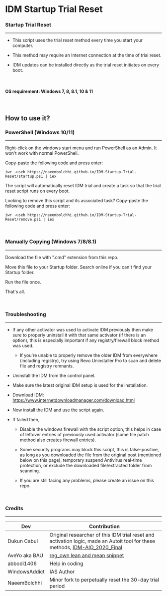 #   IDM Startup Trial Reset

###   Startup Trial Reset

---

 - This script uses the trial reset method every time you start your computer.

 - This method may require an Internet connection at the time of trial reset.

 - IDM updates can be installed directly as the trial reset initiates on every boot.

<br>

####   OS requirement: Windows 7, 8, 8.1, 10 & 11

<br>

##   How to use it?

###   PowerShell (Windows 10/11)

---

Right-click on the windows start menu and run PowerShell as an Admin. It won't work with normal PowerShell.

Copy-paste the following code and press enter:

    iwr -useb https://naeembolchhi.github.io/IDM-Startup-Trial-Reset/startup.ps1 | iex

The script will automatically reset IDM trial and create a task so that the trial reset script runs on every boot.

Looking to remove this script and its associated task? Copy-paste the following code and press enter:

    iwr -useb https://naeembolchhi.github.io/IDM-Startup-Trial-Reset/remove.ps1 | iex

<br>

###   Manually Copying (Windows 7/8/8.1)

---

Download the file with ".cmd" extension from this repo.

Move this file to your Startup folder. Search online if you can't find your Startup folder.

Run the file once.

That's all.

<br>

###   Troubleshooting

---

   - If any other activator was used to activate IDM previously then make sure to properly uninstall it with that same activator (if there is an option), this is especially important if any registry/firewall block method was used.
     
     - If you're unable to properly remove the older IDM from everywhere (including registry), try using Revo Uninstaller Pro to scan and delete file and registry remnants.

   - Uninstall the IDM from the control panel.

   - Make sure the latest original IDM setup is used for the installation.
     
   - Download IDM: https://www.internetdownloadmanager.com/download.html

   - Now install the IDM and use the script again.
   
   - If failed then,

     - Disable the windows firewall with the script option, this helps in case of leftover entries of previously used activator (some file patch method also creates firewall entries).

     - Some security programs may block this script, this is false-positive, as long as you downloaded the file from the original post (mentioned below on this page), temporary suspend Antivirus real-time protection, or exclude the downloaded file/extracted folder from scanning.

     - If you are still facing any problems, please create an issue on this repo.

<br>

###   Credits

---

| **Dev** | **Contribution** |
|---|---|
| Dukun Cabul | Original researcher of this IDM trial reset and activation logic, made an Autoit tool for these methods, [IDM-AIO_2020_Final](https://nsaneforums.com/topic/371047-discussion-internet-download-manager-fixes/page/8/#comment-1632062) |
| AveYo aka BAU | [reg_own lean and mean snippet](https://pastebin.com/XTPt0JSC) |
| abbodi1406 | Help in coding |
| WindowsAddict | IAS Author |
| NaeemBolchhi | Minor fork to perpetually reset the 30-day trial period |
